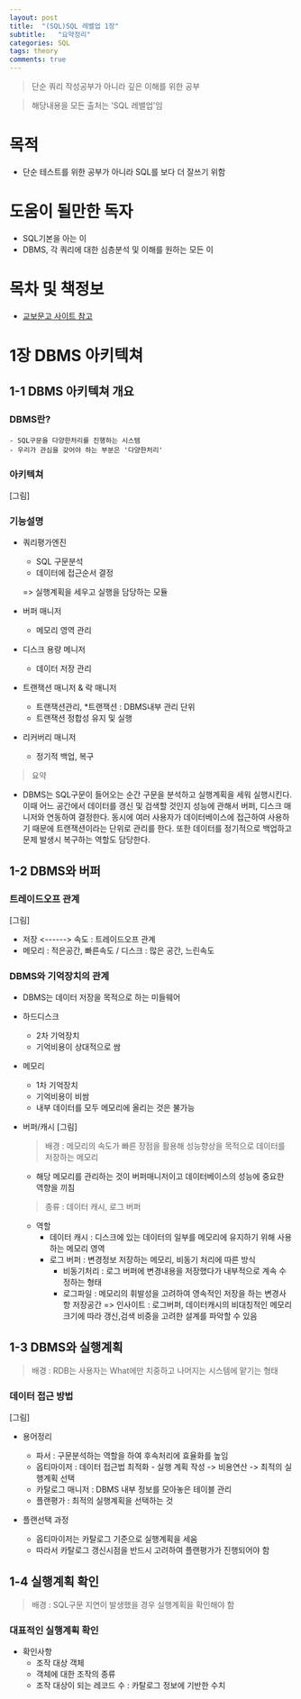 ```yaml
---
layout: post
title:  "(SQL)SQL 레밸업 1장"
subtitle:   "요약정리"
categories: SQL
tags: theory
comments: true
---
```


> 단순 쿼리 작성공부가 아니라 깊은 이해를 위한 공부

> 해당내용을 모든 출처는 'SQL 레밸업'임

# 목적
- 단순 테스트를 위한 공부가 아니라 SQL를 보다 더 잘쓰기 위함

# 도움이 될만한 독자
- SQL기본을 아는 이
- DBMS, 각 쿼리에 대한 심층분석 및 이해를 원하는 모든 이

# 목차 및 책정보
- [교보문고 사이트 참고](http://www.kyobobook.co.kr/product/detailViewKor.laf?ejkGb=KOR&mallGb=KOR&barcode=9788968482519&orderClick=LAG&Kc=)

# 1장 DBMS 아키텍쳐
## 1-1 DBMS 아키텍쳐 개요
### DBMS란?
    - SQL구문을 다양한처리를 진행하는 시스템
    - 우리가 관심을 갖어야 하는 부분은 '다양한처리'
    
### 아키텍쳐
[그림]

### 기능설명
- 쿼리평가엔진
    - SQL 구문분석
    - 데이터에 접근순서 결정  
    
    => 실행계획을 세우고 실행을 담당하는 모듈

- 버퍼 매니저
    - 메모리 영역 관리

- 디스크 용량 메니저
    - 데이터 저장 관리
    
- 트랜잭션 매니저 & 락 매니저
    - 트랜잭션관리, *트랜잭션 : DBMS내부 관리 단위
    - 트랜잭션 정합성 유지 및 실행
    
- 리커버리 매니저
    - 정기적 백업, 복구  
    
> 요약

- DBMS는 SQL구문이 들어오는 순간 구문을 분석하고 실행계획을 세워 실행시킨다. 이때 어느 공간에서 데이터를 갱신
및 검색할 것인지 성능에 관해서 버퍼, 디스크 매니저와 연동하여 결정한다. 동시에 여러 사용자가 데이터베이스에 접근하여 
  사용하기 때문에 트랜잭션이라는 단위로 관리를 한다. 또한 데이터를 정기적으로 백업하고 문제 발생시 복구하는 역할도 담당한다.
  
## 1-2 DBMS와 버퍼

### 트레이드오프 관계
[그림]

- 저장 <------> 속도 : 트레이드오프 관계
- 메모리 : 적은공간, 빠른속도 / 디스크 : 많은 공간, 느린속도

### DBMS와 기억장치의 관계

- DBMS는 데이터 저장을 목적으로 하는 미들웨어

- 하드디스크
    - 2차 기억장치
    - 기억비용이 상대적으로 쌈
- 메모리 
    - 1차 기억장치 
    - 기억비용이 비쌈
    - 내부 데이터를 모두 메모리에 올리는 것은 불가능
    
- 버퍼/캐시
[그림]  
    > 배경 : 메모리의 속도가 빠른 장점을 활용해 성능향상을 목적으로 데이터를 저장하는 메모리  
    - 해당 메모리를 관리하는 것이 버퍼매니저이고 데이터베이스의 성능에 중요한 역향을 끼침  
    
    > 종류 : 데이터 캐시, 로그 버퍼  
    - 역할
        - 데이터 캐시 : 디스크에 있는 데이터의 일부를 메모리에 유지하기 위해 사용하는 메모리 영역
        - 로그 버퍼 : 변경정보 저장하는 메모리, 비동기 처리에 따른 방식
            - 비동기처리 : 로그 버퍼에 변경내용을 저장했다가 내부적으로 계속 수정하는 형태
            - 로그파일 : 메모리의 휘발성을 고려하여 영속적인 저장을 하는 변경사항 저장공간
        => 인사이트 : 로그버퍼, 데이터캐시의 비대칭적인 메모리크기에 따라 갱신,검색 비중을 고려한 설계를 파악할 수 있음

## 1-3 DBMS와 실행계획
> 배경 : RDB는 사용자는 What에만 치중하고 나머지는 시스템에 맡기는 형태  

### 데이터 접근 방법
[그림]

- 용어정리
    - 파서 : 구문분석하는 역할을 하여 후속처리에 효율화를 높임
    - 옵티마이저 : 데이터 접근법 최적화
                - 실행 계획 작성 -> 비용연산 -> 최적의 실행계획 선택
    - 카탈로그 매니저 : DBMS 내부 정보를 모아놓은 테이블 관리
    - 플랜평가 : 최적의 실행계획을 선택하는 것
    
- 플랜선택 과정
    - 옵티마이저는 카탈로그 기준으로 실행계획을 세움
    - 따라서 카탈로그 갱신시점을 반드시 고려하여 플랜평가가 진행되어야 함

## 1-4 실행계획 확인
> 배경 : SQL구문 지연이 발생했을 경우 실행계획을 확인해야 함  

### 대표적인 실행계획 확인

- 확인사항
  - 조작 대상 객체
  - 객체에 대한 조작의 종류
  - 조작 대상이 되는 레코드 수 : 카탈로그 정보에 기반한 수치



        
        



